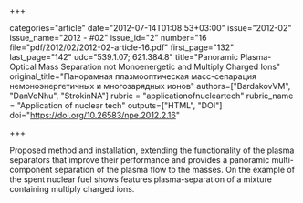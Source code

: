 +++

categories="article"
date="2012-07-14T01:08:53+03:00"
issue="2012-02"
issue_name="2012 - #02"
issue_id="2"
number="16
file="pdf/2012/02/2012-02-article-16.pdf"
first_page="132"
last_page="142"
udc="539.1.07; 621.384.8"
title="Panoramic Plasma-Optical Mass Separation not Monoenergetic and Multiply Charged Ions"
original_title="Панорамная плазмооптическая масс-сепарация немоноэнергетичных и многозарядных ионов"
authors=["BardakovVM", "DanVoNhu", "StrokinNA"]
rubric = "applicationofnucleartech"
rubric_name = "Application of nuclear tech"
outputs=["HTML", "DOI"]
doi="https://doi.org/10.26583/npe.2012.2.16"

+++

Proposed method and installation, extending the functionality of the plasma separators that improve their performance and provides a panoramic multi-component separation of the plasma flow to the masses. On the example of the spent nuclear fuel shows features plasma-separation of a mixture containing multiply charged ions.